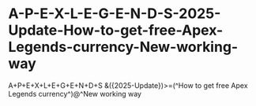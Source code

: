 # A-P-E-X-L-E-G-E-N-D-S-2025-Update-How-to-get-free-Apex-Legends-currency-New-working-way
A+P+E+X+L+E+G+E+N+D+S &amp;({2025-Update})>=(^How to get free Apex Legends currency^)@^New working way
